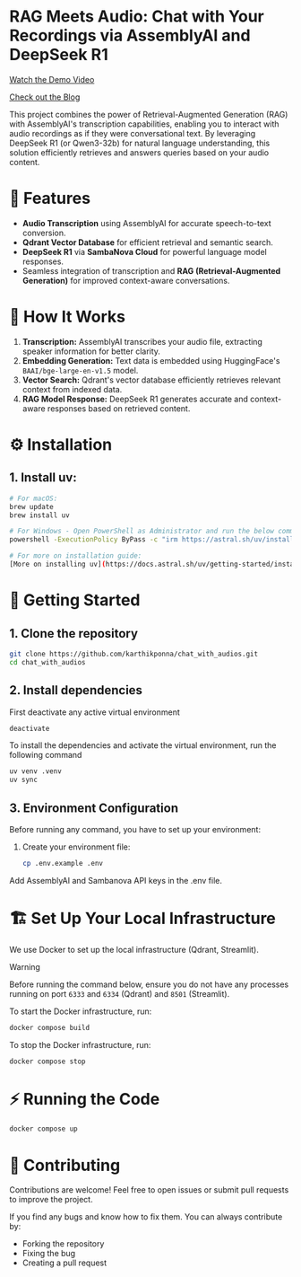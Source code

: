 # RAG Meets Audio: Chat with Your Recordings via AssemblyAI and DeepSeek R1

[Watch the Demo Video](https://youtu.be/Qmh2p0XFqiQ)

[Check out the Blog](https://www.analyticsvidhya.com/blog/2025/03/audio-rag/)

This project combines the power of Retrieval-Augmented Generation (RAG) with AssemblyAI's transcription capabilities, enabling you to interact with audio recordings as if they were conversational text. By leveraging DeepSeek R1 (or Qwen3-32b) for natural language understanding, this solution efficiently retrieves and answers queries based on your audio content.

# 🚀 Features
- **Audio Transcription** using AssemblyAI for accurate speech-to-text conversion.
- **Qdrant Vector Database** for efficient retrieval and semantic search.
- **DeepSeek R1** via **SambaNova Cloud** for powerful language model responses.
- Seamless integration of transcription and **RAG (Retrieval-Augmented Generation)** for improved context-aware conversations.

# 🧠 How It Works
1. **Transcription:** AssemblyAI transcribes your audio file, extracting speaker information for better clarity.
2. **Embedding Generation:** Text data is embedded using HuggingFace's `BAAI/bge-large-en-v1.5` model.
3. **Vector Search:** Qdrant's vector database efficiently retrieves relevant context from indexed data.
4. **RAG Model Response:** DeepSeek R1 generates accurate and context-aware responses based on retrieved content.

# **⚙️ Installation**

## 1. **Install uv**:
```bash
# For macOS:
brew update
brew install uv

# For Windows - Open PowerShell as Administrator and run the below command:
powershell -ExecutionPolicy ByPass -c "irm https://astral.sh/uv/install.ps1 | iex"

# For more on installation guide:
[More on installing uv](https://docs.astral.sh/uv/getting-started/installation/)

```

# **🎯 Getting Started**

## 1. Clone the repository
   ```bash
   git clone https://github.com/karthikponna/chat_with_audios.git
   cd chat_with_audios
   ```
## 2. Install dependencies

First deactivate any active virtual environment

```bash
deactivate
```

To install the dependencies and activate the virtual environment, run the following command

```bash
uv venv .venv
uv sync
```

## 3. Environment Configuration

Before running any command, you have to set up your environment:
1. Create your environment file:
   ```bash
   cp .env.example .env
   ```

Add AssemblyAI and Sambanova API keys in the .env file.

# 🏗️ Set Up Your Local Infrastructure

We use Docker to set up the local infrastructure (Qdrant, Streamlit).

> [!WARNING]
> Before running the command below, ensure you do not have any processes running on port `6333` and `6334` (Qdrant) and `8501` (Streamlit).

To start the Docker infrastructure, run:
```bash
docker compose build
```

To stop the Docker infrastructure, run:
```bash
docker compose stop
```

# ⚡️ Running the Code

```bash
docker compose up
```

# 🙌 Contributing
Contributions are welcome! Feel free to open issues or submit pull requests to improve the project.

If you find any bugs and know how to fix them. You can always contribute by:

- Forking the repository
- Fixing the bug
- Creating a pull request